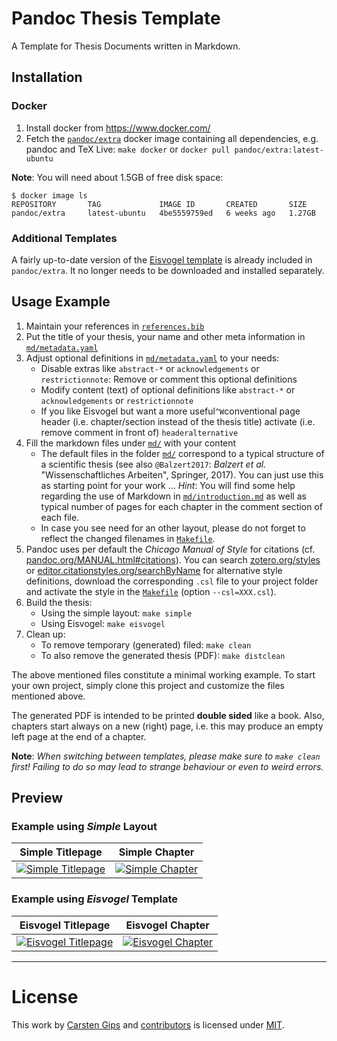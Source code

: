 # Pandoc Thesis Template

A Template for Thesis Documents written in Markdown.


## Installation

### Docker

1.  Install docker from <https://www.docker.com/>
2.  Fetch the [`pandoc/extra`](https://hub.docker.com/r/pandoc/extra/) docker image containing all
    dependencies, e.g. pandoc and TeX Live: `make docker` or `docker pull pandoc/extra:latest-ubuntu`

**Note**: You will need about 1.5GB of free disk space:

```
$ docker image ls
REPOSITORY       TAG             IMAGE ID       CREATED       SIZE
pandoc/extra     latest-ubuntu   4be5559759ed   6 weeks ago   1.27GB
```

### Additional Templates

A fairly up-to-date version of the [Eisvogel template](https://github.com/Wandmalfarbe/pandoc-latex-template)
is already included in `pandoc/extra`. It no longer needs to be downloaded and installed separately.


## Usage Example

1.  Maintain your references in [`references.bib`](references.bib)
2.  Put the title of your thesis, your name and other meta information in [`md/metadata.yaml`](md/metadata.yaml)
3.  Adjust optional definitions in [`md/metadata.yaml`](md/metadata.yaml) to your needs:
    -   Disable extras like `abstract-*` or `acknowledgements` or `restrictionnote`: Remove or comment this optional definitions
    -   Modify content (text) of optional definitions like `abstract-*` or `acknowledgements` or `restrictionnote`
    -   If you like Eisvogel but want a more useful`^W`conventional page header (i.e. chapter/section instead of the thesis title) activate (i.e. remove comment in front of) `headeralternative`
4.  Fill the markdown files under [`md/`](md) with your content
    *   The default files in the folder [`md/`](md) correspond to a typical structure of a scientific thesis (see also
        `@Balzert2017`: *Balzert et al.* "Wissenschaftliches Arbeiten", Springer, 2017). You can just use this as starting
        point for your work ...  *Hint*: You will find some help regarding the use of Markdown in
        [`md/introduction.md`](md/introduction.md) as well as typical number of pages for each chapter in the comment section
        of each file.
    *   In case you see need for an other layout, please do not forget to reflect the changed filenames in [`Makefile`](Makefile).
5.  Pandoc uses per default the *Chicago Manual of Style* for citations (cf. [pandoc.org/MANUAL.html#citations](https://pandoc.org/MANUAL.html#citations)).
    You can search [zotero.org/styles](https://www.zotero.org/styles) or [editor.citationstyles.org/searchByName](https://editor.citationstyles.org/searchByName/)
    for alternative style definitions, download the corresponding `.csl` file to your project folder and activate the style in the
    [`Makefile`](Makefile) (option `--csl=XXX.csl`).
6.  Build the thesis:
    *   Using the simple layout: `make simple`
    *   Using Eisvogel: `make eisvogel`
7.  Clean up:
    *   To remove temporary (generated) filed: `make clean`
    *   To also remove the generated thesis (PDF): `make distclean`

The above mentioned files constitute a minimal working example. To start your own project, simply clone this project and customize
the files mentioned above.

The generated PDF is intended to be printed **double sided** like a book. Also, chapters start always on a new (right) page, i.e.
this may produce an empty left page at the end of a chapter.

**Note**: *When switching between templates, please make sure to `make clean` first! Failing to do so may lead to strange behaviour
or even to weird errors.*


## Preview

### Example using *Simple* Layout

| Simple Titlepage                                                                                        | Simple Chapter                                                                                      |
|---------------------------------------------------------------------------------------------------------|-----------------------------------------------------------------------------------------------------|
| [![Simple Titlepage](examples/thesis_example_simple_titlepage.png)](examples/thesis_example_simple.pdf) | [![Simple Chapter](examples/thesis_example_simple_chapter.png)](examples/thesis_example_simple.pdf) |

### Example using *Eisvogel* Template

| Eisvogel Titlepage                                                                                            | Eisvogel Chapter                                                                                          |
|---------------------------------------------------------------------------------------------------------------|-----------------------------------------------------------------------------------------------------------|
| [![Eisvogel Titlepage](examples/thesis_example_eisvogel_titlepage.png)](examples/thesis_example_eisvogel.pdf) | [![Eisvogel Chapter](examples/thesis_example_eisvogel_chapter.png)](examples/thesis_example_eisvogel.pdf) |



---

# License

This work by [Carsten Gips](https://github.com/cagix) and [contributors](https://github.com/cagix/pandoc-thesis/graphs/contributors) is licensed under [MIT](https://opensource.org/licenses/MIT).

